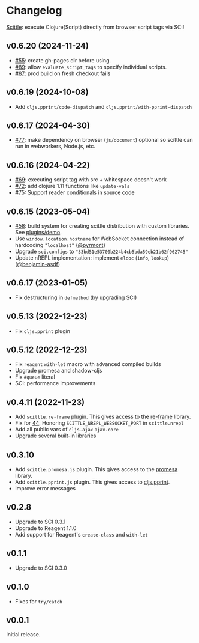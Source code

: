 # Changelog

[Scittle](https://github.com/babashka/scittle): execute Clojure(Script) directly from browser script tags via SCI!

<!-- To create a new NPM release: -->

<!-- - Run `bb npm-publish`: this will compile, bump patch version, create tag and and push to npm and Github -->
<!-- - `bb replace-version 0.6.16 0.6.17` -->
<!-- - Create Github release with updated links from `doc/links.md` -->
<!-- - `bb gh-pages` -->

## v0.6.20 (2024-11-24)

- [#55](https://github.com/babashka/babashka/issues/55): create gh-pages dir before using.
- [#89](https://github.com/babashka/babashka/issues/89): allow `evaluate_script_tags` to specify individual scripts.
- [#87](https://github.com/babashka/scittle/issues/87): prod build on fresh checkout fails

## v0.6.19 (2024-10-08)

- Add `cljs.pprint/code-dispatch` and `cljs.pprint/with-pprint-dispatch`

## v0.6.17 (2024-04-30)

- [#77](https://github.com/babashka/babashka/issues/77): make dependency on browser (`js/document`) optional so scittle can run in webworkers, Node.js, etc.

## v0.6.16 (2024-04-22)

- [#69](https://github.com/babashka/babashka/issues/69): executing script tag with src + whitespace doesn't work
- [#72](https://github.com/babashka/babashka/issues/72): add clojure 1.11 functions like `update-vals`
- [#75](https://github.com/babashka/babashka/issues/75): Support reader conditionals in source code

## v0.6.15 (2023-05-04)

- [#58](https://github.com/babashka/babashka/issues/58): build system for creating scittle distribution with custom libraries. See [plugins/demo](plugins/demo).
- Use `window.location.hostname` for WebSocket connection instead of hardcoding `"localhost"` ([@pyrmont](https://github.com/pyrmont))
- Upgrade `sci.configs` to `"33bd51e53700b224b4cb5bda59eb21b62f962745"`
- Update nREPL implementation: implement `eldoc` (`info`, `lookup`) ([@benjamin-asdf](https://github.com/benjamin-asdf))

## v0.6.17 (2023-01-05)

- Fix destructuring in `defmethod` (by upgrading SCI)

## v0.5.13 (2022-12-23)

- Fix `cljs.pprint` plugin

## v0.5.12 (2022-12-23)

- Fix `reagent` `with-let` macro with advanced compiled builds
- Upgrade promesa and shadow-cljs
- Fix `#queue` literal
- SCI: performance improvements

## v0.4.11 (2022-11-23)

- Add `scittle.re-frame` plugin. This gives access to the
  [re-frame](https://github.com/day8/re-frame) library.
- Fix for [44](https://github.com/babashka/scittle/issues/44): Honoring `SCITTLE_NREPL_WEBSOCKET_PORT` in `scittle.nrepl`
- Add all public vars of `cljs-ajax` `ajax.core`
- Upgrade several built-in libraries

## v0.3.10

- Add `scittle.promesa.js` plugin. This gives access to the [promesa](https://cljdoc.org/d/funcool/promesa/8.0.450/doc/user-guide) library.
- Add `scittle.pprint.js` plugin. This gives access to [cljs.pprint](https://cljs.github.io/api/cljs.pprint/).
- Improve error messages

## v0.2.8

- Upgrade to SCI 0.3.1
- Upgrade to Reagent 1.1.0
- Add support for Reagent's `create-class` and `with-let`

## v0.1.1

- Upgrade to SCI 0.3.0

## v0.1.0

- Fixes for `try/catch`

## v0.0.1

Initial release.
